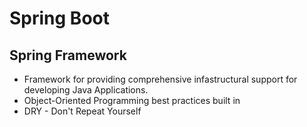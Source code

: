# Spring Boot

## Spring Framework 

* Framework for providing comprehensive infastructural support for developing Java Applications.  
* Object-Oriented Programming best practices built in  
* DRY - Don't Repeat Yourself  